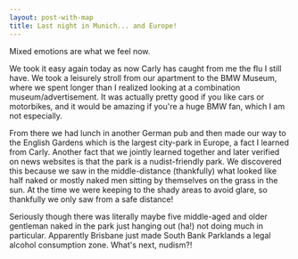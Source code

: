 ```yaml
---
layout: post-with-map
title: Last night in Munich... and Europe!
---
```


<p class="intro"><span class="dropcap">M</span>ixed emotions are what we feel now.</p>

We took it easy again today as now Carly has caught from me the flu I still have. We took a leisurely stroll from our apartment to the BMW Museum, where we spent longer than I realized looking at a combination museum/advertisement. It was actually pretty good if you like cars or motorbikes, and it would be amazing if you're a huge BMW fan, which I am not especially.

From there we had lunch in another German pub and then made our way to the English Gardens which is the largest city-park in Europe, a fact I learned from Carly. Another fact that we jointly learned together and later verified on news websites is that the park is a nudist-friendly park. We discovered this because we saw in the middle-distance (thankfully) what looked like half naked or mostly naked men sitting by themselves on the grass in the sun. At the time we were keeping to the shady areas to avoid glare, so thankfully we only saw from a safe distance!

Seriously though there was literally maybe five middle-aged and older gentleman naked in the park just hanging out (ha!) not doing much in particular. Apparently Brisbane just made South Bank Parklands a legal alcohol consumption zone. What's next, nudism?!